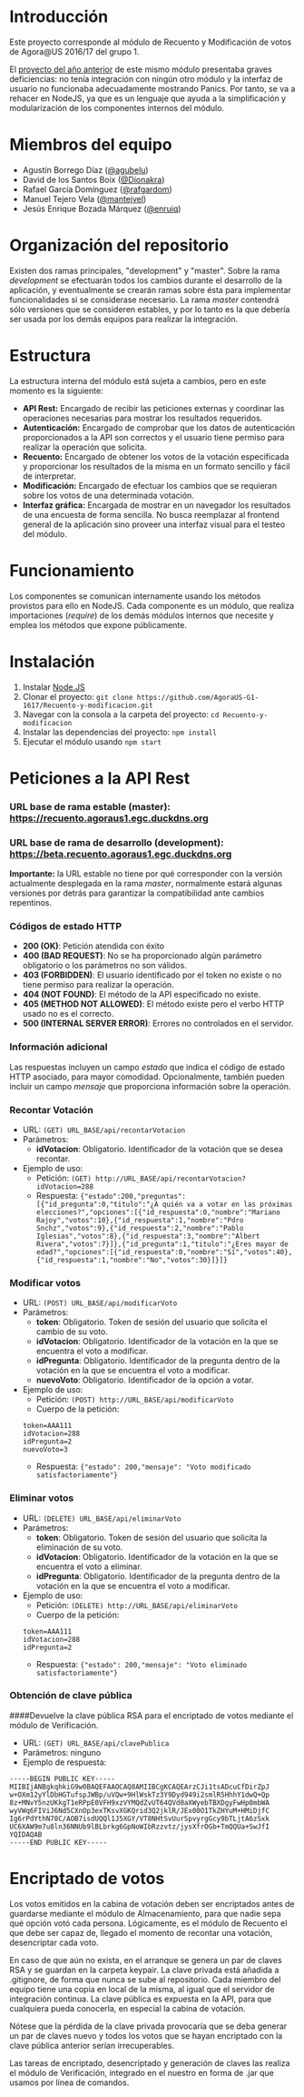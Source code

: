 # Introducción
Este proyecto corresponde al módulo de Recuento y Modificación de votos de Agora@US 2016/17 del grupo 1.

El [proyecto del año anterior](https://github.com/AgoraUS1516/G01) de este mismo módulo presentaba graves deficiencias: no tenía integración con ningún otro módulo y la interfaz de usuario no funcionaba adecuadamente mostrando Panics. Por tanto, se va a rehacer en NodeJS, ya que es un lenguaje que ayuda a la simplificación y modularización de los componentes internos del módulo.

# Miembros del equipo
- Agustín Borrego Díaz ([@agubelu](https://github.com/agubelu))
- David de los Santos Boix ([@Dionakra](https://github.com/Dionakra))
- Rafael García Domínguez ([@rafgardom](https://github.com/rafgardom))
- Manuel Tejero Vela ([@mantejvel](https://github.com/mantejvel))
- Jesús Enrique Bozada Márquez ([@enruiq](https://github.com/enruiq))

# Organización del repositorio
Existen dos ramas principales, "development" y "master". Sobre la rama *development* se efectuarán todos los cambios durante el desarrollo de la aplicación, y eventualmente se crearán ramas sobre ésta para implementar funcionalidades si se considerase necesario. La rama *master* contendrá sólo versiones que se consideren estables, y por lo tanto es la que debería ser usada por los demás equipos para realizar la integración.

# Estructura
La estructura interna del módulo está sujeta a cambios, pero en este momento es la siguiente:

- **API Rest:** Encargado de recibir las peticiones externas y coordinar las operaciones necesarias para mostrar los resultados requeridos.
- **Autenticación:** Encargado de comprobar que los datos de autenticación proporcionados a la API son correctos y el usuario tiene permiso para realizar la operación que solicita.
- **Recuento:** Encargado de obtener los votos de la votación especificada y proporcionar los resultados de la misma en un formato sencillo y fácil de interpretar.
- **Modificación:** Encargado de efectuar los cambios que se requieran sobre los votos de una determinada votación.
- **Interfaz gráfica:** Encargada de mostrar en un navegador los resultados de una encuesta de forma sencilla. No busca reemplazar al frontend general de la aplicación sino proveer una interfaz visual para el testeo del módulo.

# Funcionamiento
Los componentes se comunican internamente usando los métodos provistos para ello en NodeJS. Cada componente es un módulo, que realiza importaciones (*require*) de los demás módulos internos que necesite y emplea los métodos que expone públicamente.

# Instalación
1. Instalar [Node.JS](https://nodejs.org/es/)
2. Clonar el proyecto: `git clone https://github.com/AgoraUS-G1-1617/Recuento-y-modificacion.git`
3. Navegar con la consola a la carpeta del proyecto: `cd Recuento-y-modificacion`
4. Instalar las dependencias del proyecto: `npm install`
5. Ejecutar el módulo usando `npm start`

# Peticiones a la API Rest
### URL base de rama estable (master): https://recuento.agoraus1.egc.duckdns.org
### URL base de rama de desarrollo (development): https://beta.recuento.agoraus1.egc.duckdns.org


**Importante:** la URL estable no tiene por qué corresponder con la versión actualmente desplegada en la rama *master*, normalmente estará algunas versiones por detrás para garantizar la compatibilidad ante cambios repentinos.

### Códigos de estado HTTP
- **200 (OK)**: Petición atendida con éxito
- **400 (BAD REQUEST)**: No se ha proporcionado algún parámetro obligatorio o los parámetros no son válidos.
- **403 (FORBIDDEN)**: El usuario identificado por el token no existe o no tiene permiso para realizar la operación.
- **404 (NOT FOUND)**: El método de la API especificado no existe.
- **405 (METHOD NOT ALLOWED)**: El método existe pero el verbo HTTP usado no es el correcto.
- **500 (INTERNAL SERVER ERROR)**: Errores no controlados en el servidor.

### Información adicional
Las respuestas incluyen un campo *estado* que indica el código de estado HTTP asociado, para mayor comodidad. Opcionalmente, también pueden incluir un campo *mensaje* que proporciona información sobre la operación.

### Recontar Votación
- URL: `(GET) URL_BASE/api/recontarVotacion`
- Parámetros:
    - **idVotacion**: Obligatorio. Identificador de la votación que se desea recontar.
- Ejemplo de uso:
    - Petición: `(GET) http://URL_BASE/api/recontarVotacion?idVotacion=288`
    - Respuesta: 
    `{"estado":200,"preguntas":[{"id_pregunta":0,"titulo":"¿A quién va a votar en las próximas elecciones?","opciones":[{"id_respuesta":0,"nombre":"Mariano Rajoy","votos":10},{"id_respuesta":1,"nombre":"Pdro Snchz","votos":9},{"id_respuesta":2,"nombre":"Pablo Iglesias","votos":8},{"id_respuesta":3,"nombre":"Albert Rivera","votos":7}]},{"id_pregunta":1,"titulo":"¿Eres mayor de edad?","opciones":[{"id_respuesta":0,"nombre":"Sí","votos":40},{"id_respuesta":1,"nombre":"No","votos":30}]}]}`

### Modificar votos
- URL: `(POST) URL_BASE/api/modificarVoto`
- Parámetros:
    - **token**: Obligatorio. Token de sesión del usuario que solicita el cambio de su voto.
    - **idVotacion**: Obligatorio. Identificador de la votación en la que se encuentra el voto a modificar.
	- **idPregunta**: Obligatorio. Identificador de la pregunta dentro de la votación en la que se encuentra el voto a modificar.
    - **nuevoVoto**: Obligatorio. Identificador de la opción a votar.
- Ejemplo de uso:
    - Petición: `(POST) http://URL_BASE/api/modificarVoto`
	- Cuerpo de la petición: 
	```
	token=AAA111
	idVotacion=288
	idPregunta=2
	nuevoVoto=3
	```
    - Respuesta: `{"estado": 200,"mensaje": "Voto modificado satisfactoriamente"}`

### Eliminar votos
- URL: `(DELETE) URL_BASE/api/eliminarVoto`
- Parámetros:
  - **token**: Obligatorio. Token de sesión del usuario que solicita la eliminación de su voto.
  - **idVotacion**: Obligatorio. Identificador de la votación en la que se encuentra el voto a eliminar.
  - **idPregunta**: Obligatorio. Identificador de la pregunta dentro de la votación en la que se encuentra el voto a modificar.
- Ejemplo de uso:
    - Petición: `(DELETE) http://URL_BASE/api/eliminarVoto`
	- Cuerpo de la petición: 
	```
	token=AAA111
	idVotacion=288
	idPregunta=2
	```
    - Respuesta: `{"estado": 200,"mensaje": "Voto eliminado satisfactoriamente"}`

### Obtención de clave pública
####Devuelve la clave pública RSA para el encriptado de votos mediante el módulo de Verificación.
- URL: `(GET) URL_BASE/api/clavePublica`
- Parámetros: ninguno
- Ejemplo de respuesta:
```
-----BEGIN PUBLIC KEY-----
MIIBIjANBgkqhkiG9w0BAQEFAAOCAQ8AMIIBCgKCAQEArzCJi1tsADcuCfDirZpJ
w+OXm12yYlDbHGTufspJWBp/uVQw+9HlWskTz3Y9Dyd949i2smlR5HhhY1dwQ+Qp
8z+MNvY5nzUKkgT1eRPpE0VFH9xzVYMQdZvUT64QVd0aXWyebTBXDgyFwHp0mbWA
wyVWq6FIViJ6Nd5CXnOp3exTKsvXGKQrid3Q2jklR/JEx00O1TkZHYuM+HMiDjfC
Ig6rPdYthN78C/AOB7isdUQQl1J5XGY/VT8NHtSvUurSpvyrgGcy9bTLjtA6zSxk
UC6XAW9m7u8ln36NNUb9lBLbrkg6GpNoWIbRzzvtz/jysXfrOGb+TmQQUa+SwJfI
YQIDAQAB
-----END PUBLIC KEY-----
```

# Encriptado de votos
Los votos emitidos en la cabina de votación deben ser encriptados antes de guardarse mediante el módulo de Almacenamiento, para que nadie sepa qué opción votó cada persona. Lógicamente, es el módulo de Recuento el que debe ser capaz de, llegado el momento de recontar una votación, desencriptar cada voto.

En caso de que aún no exista, en el arranque se genera un par de claves RSA y se guardan en la carpeta keypair. La clave privada está añadida a .gitignore, de forma que nunca se sube al repositorio. Cada miembro del equipo tiene una copia en local de la misma, al igual que el servidor de integración continua. La clave pública es expuesta en la API, para que cualquiera pueda conocerla, en especial la cabina de votación.

Nótese que la pérdida de la clave privada provocaría que se deba generar un par de claves nuevo y todos los votos que se hayan encriptado con la clave pública anterior serían irrecuperables.

Las tareas de encriptado, desencriptado y generación de claves las realiza el módulo de Verificación, integrado en el nuestro en forma de .jar que usamos por línea de comandos.
